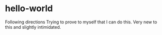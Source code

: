 # hello-world
Following directions
Trying to prove to myself that I can do this. 
Very new to this and slightly intimidated. 
